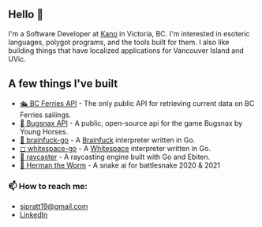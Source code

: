 <!--
**PeterlitsZo/PeterlitsZo** is a ✨ _special_ ✨ repository because its `README.md` (this file) appears on your GitHub profile.

Here are some ideas to get you started:

- 🔭 I’m currently working on ...
- 🌱 I’m currently learning ...
- 👯 I’m looking to collaborate on ...
- 🤔 I’m looking for help with ...
- 💬 Ask me about ...
- 📫 How to reach me: ...
- 😄 Pronouns: ... 
- ⚡ Fun fact: ...
-->

## Hello 👋

I'm a Software Developer at [Kano](https://www.kanoapps.com/) in Victoria, BC. I'm interested in esoteric languages, polygot programs, and the tools built for them. I also like building things that have localized applications for Vancouver Island and UVic.

## A few things I've built

- [🛳 BC Ferries API](https://github.com/samuel-pratt/bc-ferries-api) - The only public API for retrieving current data on BC Ferries sailings.
- [🐛 Bugsnax API](https://github.com/samuel-pratt/bugsnax-api) - A public, open-source api for the game Bugsnax by Young Horses.
- [🧠 brainfuck-go](https://github.com/samuel-pratt/brainfuck-go) - A [Brainfuck](https://en.wikipedia.org/wiki/Brainfuck) interpreter written in Go.
- [◻ whitespace-go](https://github.com/samuel-pratt/whitespace-go) - A [Whitespace](https://en.wikipedia.org/wiki/Whitespace_(programming_language)) interpreter written in Go.
- [🔦 raycaster](https://github.com/samuel-pratt/raycaster) - A raycasting engine built with Go and Ebiten.
- [🐍 Herman the Worm](https://github.com/samuel-pratt/herman-the-worm) - A snake ai for battlesnake 2020 & 2021

### 📫 How to reach me: 
- sjpratt19@gmail.com
- [LinkedIn](https://www.linkedin.com/in/sam-pratt-7045401b6/)

